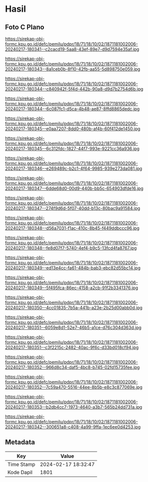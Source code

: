 # Hasil

## Foto C Plano

https://sirekap-obj-formc.kpu.go.id/defc/pemilu/pdpr/18/71/18/10/02/1871181002006-20240217-180341--c2cacd19-5aa8-43ef-89e7-d9d7594e35af.jpg

https://sirekap-obj-formc.kpu.go.id/defc/pemilu/pdpr/18/71/18/10/02/1871181002006-20240217-180343--8a1ceb0b-8f10-42fb-aa55-5d898750e059.jpg

https://sirekap-obj-formc.kpu.go.id/defc/pemilu/pdpr/18/71/18/10/02/1871181002006-20240217-180344--c840942f-5f4d-442b-90a8-d9d7b2754d6b.jpg

https://sirekap-obj-formc.kpu.go.id/defc/pemilu/pdpr/18/71/18/10/02/1871181002006-20240217-180344--6c087fc1-d5ca-4b48-ae87-8ffd8865dedc.jpg

https://sirekap-obj-formc.kpu.go.id/defc/pemilu/pdpr/18/71/18/10/02/1871181002006-20240217-180345--e0aa7207-8dd0-480b-af4b-60f412de1450.jpg

https://sirekap-obj-formc.kpu.go.id/defc/pemilu/pdpr/18/71/18/10/02/1871181002006-20240217-180345--6c312fdc-1827-44f7-993e-9221cc36a936.jpg

https://sirekap-obj-formc.kpu.go.id/defc/pemilu/pdpr/18/71/18/10/02/1871181002006-20240217-180346--e269489c-b2c1-4f64-9985-939e273da081.jpg

https://sirekap-obj-formc.kpu.go.id/defc/pemilu/pdpr/18/71/18/10/02/1871181002006-20240217-180347--6dde68d0-00d9-440b-bb5c-654903dfde16.jpg

https://sirekap-obj-formc.kpu.go.id/defc/pemilu/pdpr/18/71/18/10/02/1871181002006-20240217-180347--274f9d6d-5f07-40dd-b13c-80bac9a91584.jpg

https://sirekap-obj-formc.kpu.go.id/defc/pemilu/pdpr/18/71/18/10/02/1871181002006-20240217-180348--d56a7031-f1ac-410c-8b45-f449ddbccc96.jpg

https://sirekap-obj-formc.kpu.go.id/defc/pemilu/pdpr/18/71/18/10/02/1871181002006-20240217-180348--fe8d07f7-5740-4ef4-b9c5-13fcd4fa8767.jpg

https://sirekap-obj-formc.kpu.go.id/defc/pemilu/pdpr/18/71/18/10/02/1871181002006-20240217-180349--ed13e4cc-fa61-484b-bab3-ebc82d55bc14.jpg

https://sirekap-obj-formc.kpu.go.id/defc/pemilu/pdpr/18/71/18/10/02/1871181002006-20240217-180349--5f495fca-86ec-4158-a2cb-91f2b3341376.jpg

https://sirekap-obj-formc.kpu.go.id/defc/pemilu/pdpr/18/71/18/10/02/1871181002006-20240217-180350--4cc01835-7b5a-441b-a23e-2b25d00abb0d.jpg

https://sirekap-obj-formc.kpu.go.id/defc/pemilu/pdpr/18/71/18/10/02/1871181002006-20240217-180351--6059e8d1-52e7-46b5-a1ce-d76c304d363d.jpg

https://sirekap-obj-formc.kpu.go.id/defc/pemilu/pdpr/18/71/18/10/02/1871181002006-20240217-180351--c3f2215c-2482-40ac-9f6c-d33bd018cf94.jpg

https://sirekap-obj-formc.kpu.go.id/defc/pemilu/pdpr/18/71/18/10/02/1871181002006-20240217-180352--966d8c34-daf5-4bc8-b745-02fd15735fee.jpg

https://sirekap-obj-formc.kpu.go.id/defc/pemilu/pdpr/18/71/18/10/02/1871181002006-20240217-180352--7c59a470-5516-44ee-8b5b-e8c3c877069e.jpg

https://sirekap-obj-formc.kpu.go.id/defc/pemilu/pdpr/18/71/18/10/02/1871181002006-20240217-180353--b2db4cc7-1973-4640-a3b7-565b24dd731a.jpg

https://sirekap-obj-formc.kpu.go.id/defc/pemilu/pdpr/18/71/18/10/02/1871181002006-20240217-180342--300651a8-c408-4a99-9ffa-1ec6ee0d4253.jpg


## Metadata

| Key        | Value               |
| ---------- | ------------------- |
| Time Stamp | 2024-02-17 18:32:47 |
| Kode Dapil | 1801                |



